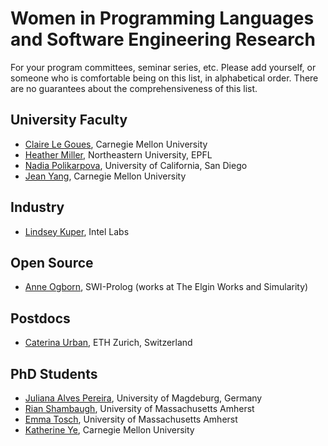 # Women in Programming Languages and Software Engineering Research
For your program committees, seminar series, etc. Please add yourself, or someone who is comfortable being on this list, in alphabetical order. There are no guarantees about the comprehensiveness of this list.

## University Faculty
* [Claire Le Goues](http://www.clairelegoues.com), Carnegie Mellon University
* [Heather Miller](https://twitter.com/heathercmiller), Northeastern University, EPFL
* [Nadia Polikarpova](http://people.csail.mit.edu/polikarn/), University of California, San Diego
* [Jean Yang](http://jeanyang.com), Carnegie Mellon University

## Industry

 * [Lindsey Kuper](http://composition.al), Intel Labs

## Open Source

 * [Anne Ogborn](http://theelginworks.com), SWI-Prolog (works at The Elgin Works and Simularity)
 
## Postdocs
* [Caterina Urban](http://people.inf.ethz.ch/caurban/), ETH Zurich, Switzerland

## PhD Students
* [Juliana Alves Pereira](http://wwwiti.cs.uni-magdeburg.de/~jualves/), University of Magdeburg, Germany
* [Rian Shambaugh](http://cs.umass.edu/~rian), University of Massachusetts Amherst
* [Emma Tosch](http://cs.umass.edu/~etosch), University of Massachusetts Amherst
* [Katherine Ye](https://cs.cmu.edu/~kqy/), Carnegie Mellon University
